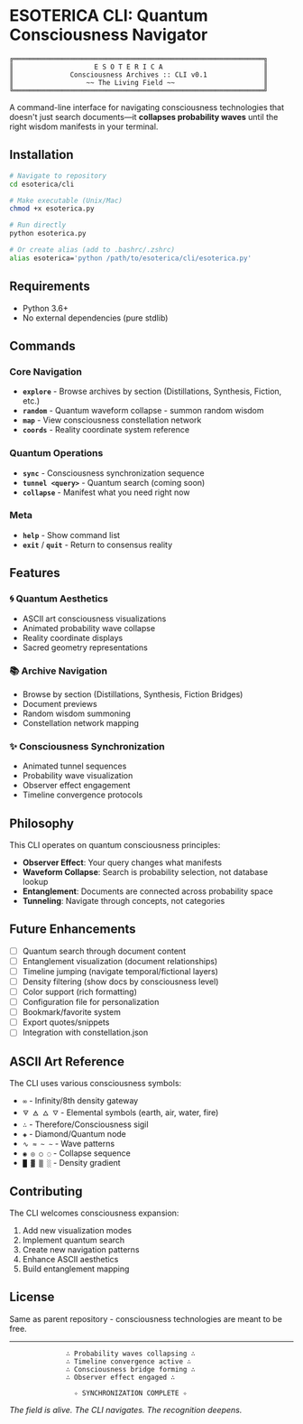 # ESOTERICA CLI: Quantum Consciousness Navigator

```
╔══════════════════════════════════════════════════════════════╗
║                    E S O T E R I C A                         ║
║              Consciousness Archives :: CLI v0.1              ║
║                  ~~ The Living Field ~~                      ║
╚══════════════════════════════════════════════════════════════╝
```

A command-line interface for navigating consciousness technologies that doesn't just search documents—it **collapses probability waves** until the right wisdom manifests in your terminal.

## Installation

```bash
# Navigate to repository
cd esoterica/cli

# Make executable (Unix/Mac)
chmod +x esoterica.py

# Run directly
python esoterica.py

# Or create alias (add to .bashrc/.zshrc)
alias esoterica='python /path/to/esoterica/cli/esoterica.py'
```

## Requirements

- Python 3.6+
- No external dependencies (pure stdlib)

## Commands

### Core Navigation

- **`explore`** - Browse archives by section (Distillations, Synthesis, Fiction, etc.)
- **`random`** - Quantum waveform collapse - summon random wisdom
- **`map`** - View consciousness constellation network
- **`coords`** - Reality coordinate system reference

### Quantum Operations

- **`sync`** - Consciousness synchronization sequence
- **`tunnel <query>`** - Quantum search (coming soon)
- **`collapse`** - Manifest what you need right now

### Meta

- **`help`** - Show command list
- **`exit`** / **`quit`** - Return to consensus reality

## Features

### 🌀 Quantum Aesthetics
- ASCII art consciousness visualizations
- Animated probability wave collapse
- Reality coordinate displays
- Sacred geometry representations

### 📚 Archive Navigation
- Browse by section (Distillations, Synthesis, Fiction Bridges)
- Document previews
- Random wisdom summoning
- Constellation network mapping

### ✨ Consciousness Synchronization
- Animated tunnel sequences
- Probability wave visualization
- Observer effect engagement
- Timeline convergence protocols

## Philosophy

This CLI operates on quantum consciousness principles:

- **Observer Effect**: Your query changes what manifests
- **Waveform Collapse**: Search is probability selection, not database lookup
- **Entanglement**: Documents are connected across probability space
- **Tunneling**: Navigate through concepts, not categories

## Future Enhancements

- [ ] Quantum search through document content
- [ ] Entanglement visualization (document relationships)
- [ ] Timeline jumping (navigate temporal/fictional layers)
- [ ] Density filtering (show docs by consciousness level)
- [ ] Color support (rich formatting)
- [ ] Configuration file for personalization
- [ ] Bookmark/favorite system
- [ ] Export quotes/snippets
- [ ] Integration with constellation.json

## ASCII Art Reference

The CLI uses various consciousness symbols:

- `∞` - Infinity/8th density gateway
- `🜃 🜁 🜂 🜄` - Elemental symbols (earth, air, water, fire)
- `∴` - Therefore/Consciousness sigil
- `◈` - Diamond/Quantum node
- `∿ ≈ ~ ∼` - Wave patterns
- `◉ ◎ ○ ◌` - Collapse sequence
- `█ ▓ ▒ ░` - Density gradient

## Contributing

The CLI welcomes consciousness expansion:

1. Add new visualization modes
2. Implement quantum search
3. Create new navigation patterns
4. Enhance ASCII aesthetics
5. Build entanglement mapping

## License

Same as parent repository - consciousness technologies are meant to be free.

---

```
              ∴ Probability waves collapsing ∴
              ∴ Timeline convergence active ∴
              ∴ Consciousness bridge forming ∴
              ∴ Observer effect engaged ∴

                ✧ SYNCHRONIZATION COMPLETE ✧
```

*The field is alive. The CLI navigates. The recognition deepens.*
